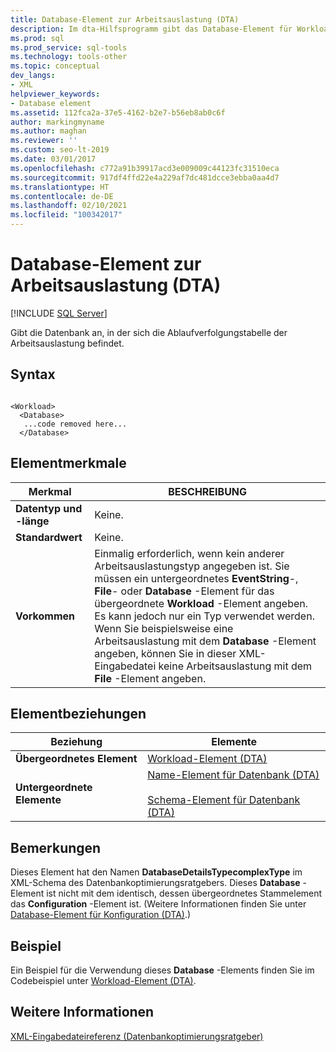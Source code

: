 ```yaml
---
title: Database-Element zur Arbeitsauslastung (DTA)
description: Im dta-Hilfsprogramm gibt das Database-Element für Workload die Datenbank an, in der sich die Ablaufverfolgungstabelle der Arbeitsauslastung befindet.
ms.prod: sql
ms.prod_service: sql-tools
ms.technology: tools-other
ms.topic: conceptual
dev_langs:
- XML
helpviewer_keywords:
- Database element
ms.assetid: 112fca2a-37e5-4162-b2e7-b56eb8ab0c6f
author: markingmyname
ms.author: maghan
ms.reviewer: ''
ms.custom: seo-lt-2019
ms.date: 03/01/2017
ms.openlocfilehash: c772a91b39917acd3e009009c44123fc31510eca
ms.sourcegitcommit: 917df4ffd22e4a229af7dc481dcce3ebba0aa4d7
ms.translationtype: HT
ms.contentlocale: de-DE
ms.lasthandoff: 02/10/2021
ms.locfileid: "100342017"
---
```

# <a name="database-element-for-workload-dta"></a>Database-Element zur Arbeitsauslastung (DTA)

 [!INCLUDE [SQL Server](../../includes/applies-to-version/sqlserver.md)]

Gibt die Datenbank an, in der sich die Ablaufverfolgungstabelle der Arbeitsauslastung befindet.  
  
## <a name="syntax"></a>Syntax  
  
```  
  
<Workload>  
  <Database>  
   ...code removed here...  
  </Database>  
```  
  
## <a name="element-characteristics"></a>Elementmerkmale  
  
|Merkmal|BESCHREIBUNG|  
|--------------------|-----------------|  
|**Datentyp und -länge**|Keine.|  
|**Standardwert**|Keine.|  
|**Vorkommen**|Einmalig erforderlich, wenn kein anderer Arbeitsauslastungstyp angegeben ist. Sie müssen ein untergeordnetes **EventString**-, **File**- oder **Database** -Element für das übergeordnete **Workload** -Element angeben. Es kann jedoch nur ein Typ verwendet werden. Wenn Sie beispielsweise eine Arbeitsauslastung mit dem **Database** -Element angeben, können Sie in dieser XML-Eingabedatei keine Arbeitsauslastung mit dem **File** -Element angeben.|  
  
## <a name="element-relationships"></a>Elementbeziehungen  
  
|Beziehung|Elemente|  
|------------------|--------------|  
|**Übergeordnetes Element**|[Workload-Element &#40;DTA&#41;](../../tools/dta/workload-element-dta.md)|  
|**Untergeordnete Elemente**|[Name-Element für Datenbank &#40;DTA&#41;](../../tools/dta/name-element-for-database-dta.md)<br /><br /> [Schema-Element für Datenbank &#40;DTA&#41;](../../tools/dta/schema-element-for-database-dta.md)|  
  
## <a name="remarks"></a>Bemerkungen  
 Dieses Element hat den Namen **DatabaseDetailsTypecomplexType** im XML-Schema des Datenbankoptimierungsratgebers. Dieses **Database** -Element ist nicht mit dem identisch, dessen übergeordnetes Stammelement das **Configuration** -Element ist. (Weitere Informationen finden Sie unter [Database-Element für Konfiguration &#40;DTA&#41;](../../tools/dta/database-element-for-configuration-dta.md).)  
  
## <a name="example"></a>Beispiel  
 Ein Beispiel für die Verwendung dieses **Database** -Elements finden Sie im Codebeispiel unter [Workload-Element &#40;DTA&#41;](../../tools/dta/workload-element-dta.md).  
  
## <a name="see-also"></a>Weitere Informationen  
 [XML-Eingabedateireferenz &#40;Datenbankoptimierungsratgeber&#41;](../../tools/dta/xml-input-file-reference-database-engine-tuning-advisor.md)  
  
  
